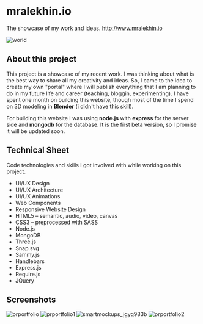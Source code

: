 # mralekhin.io #
The showcase of my work and ideas. http://www.mralekhin.io

![world](https://user-images.githubusercontent.com/24749983/39801115-161528aa-5338-11e8-8cb4-371f87970c6a.gif)

## About this project ##
This project is a showcase of my recent work. I was thinking about what is the best way to share all my creativity and ideas. So, I came to the idea to create my own "portal" where I will publish everything that I am planning to do in my future life and career (teaching, bloggin, experimenting). I have spent one month on building this website, though most of the time I spend on 3D modeling in **Blender** (i didn't have this skill).

For building this website I was using **node.js** with **express** for the server side and **mongodb** for the database. It is the first beta version, so I promise it will be updated soon.

## Technical Sheet ##

Code technologies and skills I got involved with while working on this project.

* UI/UX Design
* UI/UX Architecture
* UI/UX Animations
* Web Components
* Responsive Website Design
* HTML5 – semantic, audio, video, canvas
* CSS3 – preprocessed with SASS
* Node.js
* MongoDB
* Three.js
* Snap.svg
* Sammy.js
* Handlebars
* Express.js
* Require.js
* JQuery

## Screenshots ##
![prportfolio](https://user-images.githubusercontent.com/24749983/39801260-9b15ea1c-5338-11e8-8c5b-893c1e4b3801.jpeg)
![prportfolio1](https://user-images.githubusercontent.com/24749983/39801261-9b247898-5338-11e8-8dab-bef2397325f1.jpeg)
![smartmockups_jgyq983b](https://user-images.githubusercontent.com/24749983/39801226-7602210a-5338-11e8-8bf9-312f46115721.jpeg)
![prportfolio2](https://user-images.githubusercontent.com/24749983/39801262-9b37fc2e-5338-11e8-8b47-42dd60feb2e0.jpeg)
